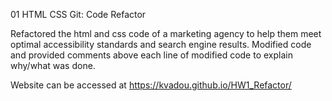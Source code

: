 01 HTML CSS Git: Code Refactor

Refactored the html and css code of a marketing agency to help them meet optimal accessibility standards and search engine results.  Modified code and provided comments above each line of modified code to explain why/what was done.  

Website can be accessed at https://kvadou.github.io/HW1_Refactor/



